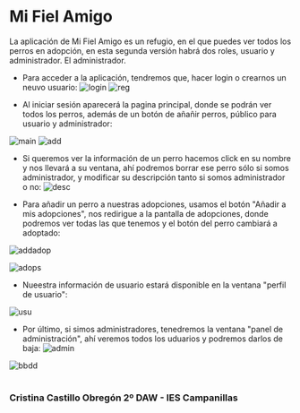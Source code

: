 <h1> Mi Fiel Amigo </h1>

La aplicación de Mi Fiel Amigo es un refugio, en el que puedes ver todos los perros en adopción, en esta segunda versión habrá dos roles, usuario y administrador. El administrador. 

- Para acceder a la aplicación, tendremos que, hacer login o crearnos un neuvo usuario:
![login](/assets/1.png "login")
![reg](/assets/2.png "reg")

- Al iniciar sesión aparecerá la pagina principal, donde se podrán ver todos los perros, además de un botón de añañir perros, público para usuario y administrador:

![main](/assets/4.png "main")
![add](/assets/5.png "add")

- Si queremos ver la información de un perro hacemos click en su nombre y nos llevará a su ventana, ahí podremos borrar ese perro sólo si somos administrador, y modificar su descripción tanto si somos administrador o no:
![desc](/assets/6.png "des")

 - Para añadir un perro a nuestras adopciones, usamos el botón "Añadir a mis adopciones", nos redirigue a la pantalla de adopciones, donde podremos ver todas las que tenemos y el botón del perro cambiará a adoptado:

![addadop](/assets/7.png "addadop")

![adops](/assets/8.png "adops")

- Nueestra información de usuario estará disponible en la ventana "perfil de usuario":

![usu](/assets/9.png "usu")

- Por último, si simos administradores, tenedremos la ventana "panel de administración", ahí veremos todos los uduarios y podremos darlos de baja:
![admin](/assets/10.png "admin")


![bbdd](/assets/bbdd.png "bbdd")

<h1></h1>
                                    <h3>Cristina Castillo Obregón 2º DAW - IES Campanillas<h3>
